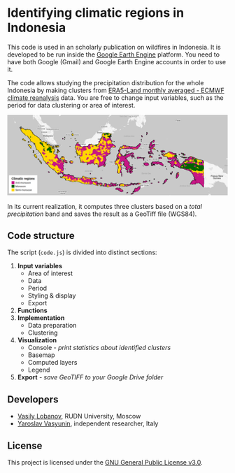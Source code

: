 # Identifying climatic regions in Indonesia

This code is used in an scholarly publication on wildfires in Indonesia. It is developed to be run inside the [Google Earth Engine](https://earthengine.google.com/) platform. You need to have both Google (Gmail) and Google Earth Engine accounts in order to use it.

The code allows studying the precipitation distribution for the whole Indonesia by making clusters from [ERA5-Land monthly averaged - ECMWF climate reanalysis](https://developers.google.com/earth-engine/datasets/catalog/ECMWF_ERA5_LAND_MONTHLY) data. You are free to change input variables, such as the period for data clustering or area of interest.

![](screenshot.png)

In its current realization, it computes three clusters based on a *total precipitation* band and saves the result as a GeoTiff file (WGS84).

## Code structure

The script (`code.js`) is divided into distinct sections:

1. **Input variables**
    - Area of interest
    - Data
    - Period
    - Styling & display
    - Export
2. **Functions**
3. **Implementation**
    - Data preparation
    - Clustering
4. **Visualization**
    - Console *- print statistics about identified clusters*
    - Basemap
    - Computed layers
    - Legend
5. **Export** *- save GeoTIFF to your Google Drive folder*

## Developers

  - [Vasily Lobanov](https://www.linkedin.com/in/lobanov-v/), RUDN University, Moscow
  - [Yaroslav Vasyunin](https://www.linkedin.com/in/vasyunin), independent researcher, Italy

## License

This project is licensed under the [GNU General Public License v3.0](https://github.com/y-vasyunin/ee-idn-precip-clusters/blob/main/LICENSE).
